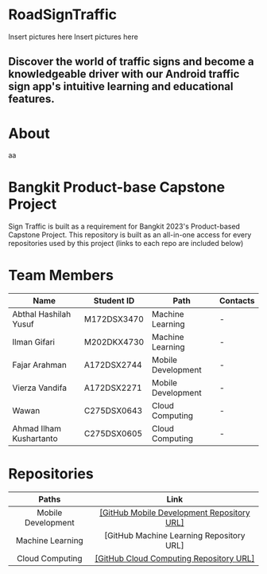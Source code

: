 # RoadSignTraffic

Insert pictures here
Insert pictures here

## Discover the world of traffic signs and become a knowledgeable driver with our Android traffic sign app's intuitive learning and educational features.

# About
aa

# Bangkit Product-base Capstone Project
Sign Traffic is built as a requirement for Bangkit 2023's Product-based Capstone Project. This repository is built as an all-in-one access for every repositories used by this project (links to each repo are included below)

# Team Members
| Name                            | Student ID | Path                | Contacts                                     |
|---------------------------------|------------|---------------------|-----------------------------------------------|
| Abthal Hashilah Yusuf           | M172DSX3470 | Machine Learning    | -   |
| Ilman Gifari                    | M202DKX4730 | Machine Learning    | - |
| Fajar Arahman                | A172DSX2744 | Mobile Development | - |
| Vierza Vandifa        | A172DSX2271 | Mobile Development | - |
| Wawan                  | C275DSX0643 | Cloud Computing     | - |
| Ahmad Ilham Kushartanto       | C275DSX0605 | Cloud Computing     | - |

# Repositories
| Paths | Link |
| :--:  | :--: |
| Mobile Development | [[GitHub Mobile Development Repository URL]](https://github.com/StringLAX/RoadSignSpotter) |
| Machine Learning | [GitHub Machine Learning Repository URL] |
| Cloud Computing | [[GitHub Cloud Computing Repository URL]](https://github.com/work-ham/RSS-API) |
